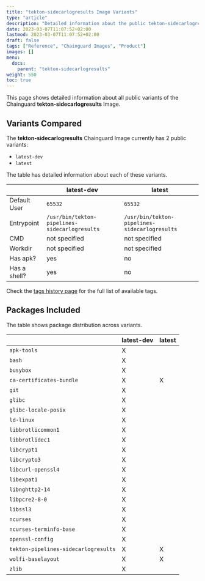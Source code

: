 ```yaml
---
title: "tekton-sidecarlogresults Image Variants"
type: "article"
description: "Detailed information about the public tekton-sidecarlogresults Chainguard Image variants"
date: 2023-03-07T11:07:52+02:00
lastmod: 2023-03-07T11:07:52+02:00
draft: false
tags: ["Reference", "Chainguard Images", "Product"]
images: []
menu:
  docs:
    parent: "tekton-sidecarlogresults"
weight: 550
toc: true
---
```


This page shows detailed information about all public variants of the Chainguard **tekton-sidecarlogresults** Image.

## Variants Compared
The **tekton-sidecarlogresults** Chainguard Image currently has 2 public variants: 

- `latest-dev`
- `latest`

The table has detailed information about each of these variants.

|              | latest-dev                                    | latest                                        |
|--------------|-----------------------------------------------|-----------------------------------------------|
| Default User | `65532`                                       | `65532`                                       |
| Entrypoint   | `/usr/bin/tekton-pipelines-sidecarlogresults` | `/usr/bin/tekton-pipelines-sidecarlogresults` |
| CMD          | not specified                                 | not specified                                 |
| Workdir      | not specified                                 | not specified                                 |
| Has apk?     | yes                                           | no                                            |
| Has a shell? | yes                                           | no                                            |

Check the [tags history page](/chainguard/chainguard-images/reference/tekton-sidecarlogresults/tags_history/) for the full list of available tags.

## Packages Included
The table shows package distribution across variants.

|                                      | latest-dev | latest |
|--------------------------------------|------------|--------|
| `apk-tools`                          | X          |        |
| `bash`                               | X          |        |
| `busybox`                            | X          |        |
| `ca-certificates-bundle`             | X          | X      |
| `git`                                | X          |        |
| `glibc`                              | X          |        |
| `glibc-locale-posix`                 | X          |        |
| `ld-linux`                           | X          |        |
| `libbrotlicommon1`                   | X          |        |
| `libbrotlidec1`                      | X          |        |
| `libcrypt1`                          | X          |        |
| `libcrypto3`                         | X          |        |
| `libcurl-openssl4`                   | X          |        |
| `libexpat1`                          | X          |        |
| `libnghttp2-14`                      | X          |        |
| `libpcre2-8-0`                       | X          |        |
| `libssl3`                            | X          |        |
| `ncurses`                            | X          |        |
| `ncurses-terminfo-base`              | X          |        |
| `openssl-config`                     | X          |        |
| `tekton-pipelines-sidecarlogresults` | X          | X      |
| `wolfi-baselayout`                   | X          | X      |
| `zlib`                               | X          |        |
